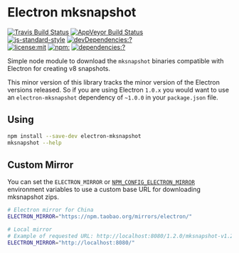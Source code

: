 # Electron mksnapshot

[![Travis Build Status](https://travis-ci.org/electron/mksnapshot.svg?branch=master)](https://travis-ci.org/electron/mksnapshot)
[![AppVeyor Build Status](https://ci.appveyor.com/api/projects/status/o767qj8y9cxhpf36?svg=true)](https://ci.appveyor.com/project/Atom/mksnapshot)
<br>
[![js-standard-style](https://img.shields.io/badge/code%20style-standard-brightgreen.svg?style=flat)](http://standardjs.com/)
[![devDependencies:?](https://img.shields.io/david/electron/mksnapshot.svg)](https://david-dm.org/electron/mksnapshot)
<br>
[![license:mit](https://img.shields.io/badge/license-mit-blue.svg)](https://opensource.org/licenses/MIT)
[![npm:](https://img.shields.io/npm/v/electron-mksnapshot.svg)](https://www.npmjs.com/packages/electron-mksnapshot)
[![dependencies:?](https://img.shields.io/npm/dm/electron-mksnapshot.svg)](https://www.npmjs.com/packages/electron-mksnapshot)

Simple node module to download the `mksnapshot` binaries compatible with
Electron for creating v8 snapshots.

This minor version of this library tracks the minor version of the Electron
versions released. So if you are using Electron `1.0.x` you would want to use
an `electron-mksnapshot` dependency of `~1.0.0` in your `package.json` file.

## Using

```sh
npm install --save-dev electron-mksnapshot
mksnapshot --help
```

## Custom Mirror

You can set the `ELECTRON_MIRROR` or [`NPM_CONFIG_ELECTRON_MIRROR`](https://docs.npmjs.com/misc/config#environment-variables)
environment variables to use a custom base URL for downloading mksnapshot zips.

```sh
# Electron mirror for China
ELECTRON_MIRROR="https://npm.taobao.org/mirrors/electron/"

# Local mirror
# Example of requested URL: http://localhost:8080/1.2.0/mksnapshot-v1.2.0-darwin-x64.zip
ELECTRON_MIRROR="http://localhost:8080/"
```
